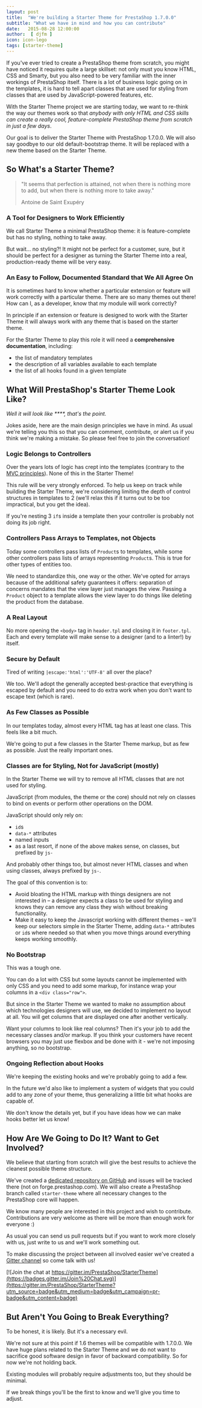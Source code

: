 ```yaml
---
layout: post
title:  "We're building a Starter Theme for PrestaShop 1.7.0.0"
subtitle: "What we have in mind and how you can contribute"
date:   2015-08-28 12:00:00
author:  [ djfm ]
icon: icon-lego
tags: [starter-theme]
---
```


If you've ever tried to create a PrestaShop theme from scratch, you might have noticed it requires quite a large skillset: not only must you know HTML, CSS and Smarty, but you also need to be very familiar with the inner workings of PrestaShop itself. There is a lot of business logic going on in the templates, it is hard to tell apart classes that are used for styling from classes that are used by JavaScript-powered features, etc.

With the Starter Theme project we are starting today, we want to re-think the way our themes work so that *anybody with only HTML and CSS skills can create a really cool, feature-complete PrestaShop theme from scratch in just a few days*.

Our goal is to deliver the Starter Theme with PrestaShop 1.7.0.0. We will also say goodbye to our old default-bootstrap theme. It will be replaced with a new theme based on the Starter Theme.

## So What's a Starter Theme?

> "It seems that perfection is attained, not when there is nothing more to add, but when there is nothing more to take away."
>
>Antoine de Saint Exupéry

### A Tool for Designers to Work Efficiently

We call Starter Theme a minimal PrestaShop theme: it is feature-complete but has no styling, nothing to take away.

But wait... no styling?! It might not be perfect for a customer, sure, but it should be perfect for a designer as turning the Starter Theme into a real, production-ready theme will be very easy.

### An Easy to Follow, Documented Standard that We All Agree On

It is sometimes hard to know whether a particular extension or feature will work correctly with a particular theme. There are so many themes out there! How can I, as a developer, know that my module will work correctly?

In principle if an extension or feature is designed to work with the Starter Theme it will always work with any theme that is based on the starter theme.

For the Starter Theme to play this role it will need a **comprehensive documentation**, including:

- the list of mandatory templates
- the description of all variables available to each template
- the list of all hooks found in a given template

## What Will PrestaShop's Starter Theme Look Like?

*Well it will look like \*\*\*\*, that's the point.*

Jokes aside, here are the main design principles we have in mind. As usual we're telling you this so that you can comment, contribute, or alert us if you think we're making a mistake. So please feel free to join the conversation!

### Logic Belongs to Controllers

Over the years lots of logic has crept into the templates (contrary to the [MVC principles](https://en.wikipedia.org/wiki/Model%E2%80%93view%E2%80%93controller)). None of this in the Starter Theme!

This rule will be very strongly enforced. To help us keep on track while building the Starter Theme, we're considering limiting the depth of control structures in templates to 2 (we'll relax this if it turns out to be too impractical, but you get the idea).

If you're nesting 3 `if`s inside a template then your controller is probably not doing its job right.

### Controllers Pass Arrays to Templates, not Objects

Today some controllers pass lists of `Product`s to templates, while some other controllers pass lists of arrays representing `Product`s. This is true for other types of entities too.

We need to standardize this, one way or the other. We've opted for arrays because of the additional safety guarantees it offers: separation of concerns mandates that the view layer just manages the view. Passing a `Product` object to a template allows the view layer to do things like deleting the product from the database.

### A Real Layout

No more opening the `<body>` tag in `header.tpl` and closing it in `footer.tpl`. Each and every template will make sense to a designer (and to a linter!) by itself.

### Secure by Default

Tired of writing `|escape:'html':'UTF-8'` all over the place?

We too. We'll adopt the generally accepted best-practice that everything is escaped by default and you need to do extra work when you don't want to escape text (which is rare).

### As Few Classes as Possible

In our templates today, almost every HTML tag has at least one class. This feels like a bit much.

We're going to put a few classes in the Starter Theme markup, but as few as possible. Just the really important ones.

### Classes are for Styling, Not for JavaScript (mostly)

In the Starter Theme we will try to remove all HTML classes that are not used for styling.

JavaScript (from modules, the theme or the core) should not rely on classes to bind on events or perform other operations on the DOM.

JavaScript should only rely on:

- `id`s
- `data-*` attributes
- named inputs
- as a last resort, if none of the above makes sense, on classes, but prefixed by `js-`

And probably other things too, but almost never HTML classes and when using classes, always prefixed by `js-`.

The goal of this convention is to:

- Avoid bloating the HTML markup with things designers are not interested in – a designer expects a class to be used for styling and knows they can remove any class they wish without breaking functionality.
- Make it easy to keep the Javascript working with different themes – we'll keep our selectors simple in the Starter Theme, adding `data-*` attributes or `id`s where needed so that when you move things around everything keeps working smoothly.

### No Bootstrap

This was a tough one.

You can do a lot with CSS but some layouts cannot be implemented with only CSS and you need to add some markup, for instance wrap your columns in a `<div class="row">`.

But since in the Starter Theme we wanted to make no assumption about which technologies designers will use, we decided to implement no layout at all. You will get columns that are displayed one after another vertically.

Want your columns to look like real columns? Then it's your job to add the necessary classes and/or markup. If you think your customers have recent browsers you may just use flexbox and be done with it - we're not imposing anything, so no bootstrap.

### Ongoing Reflection about Hooks

We're keeping the existing hooks and we're probably going to add a few.

In the future we'd also like to implement a system of widgets that you could add to any zone of your theme, thus generalizing a little bit what hooks are capable of.

We don't know the details yet, but if you have ideas how we can make hooks better let us know!

## How Are We Going to Do It? Want to Get Involved?

We believe that starting from scratch will give the best results to achieve the cleanest possible theme structure.

We've created a <a href="https://github.com/PrestaShop/StarterTheme" target="_blank">dedicated repository on GitHub</a> and issues will be tracked there (not on forge.prestashop.com). We will also create a PrestaShop branch called `starter-theme` where all necessary changes to the PrestaShop core will happen.

We know many people are interested in this project and wish to contribute. Contributions are very welcome as there will be more than enough work for everyone :)

As usual you can send us pull requests but if you want to work more closely with us, just write to us and we'll work something out.

To make discussing the project between all involved easier we've created a <a href="https://gitter.im/PrestaShop/StarterTheme" target="_blank">Gitter channel</a> so come talk with us!

[![Join the chat at https://gitter.im/PrestaShop/StarterTheme](https://badges.gitter.im/Join%20Chat.svg)](https://gitter.im/PrestaShop/StarterTheme?utm_source=badge&utm_medium=badge&utm_campaign=pr-badge&utm_content=badge)

## But Aren't You Going to Break Everything?

To be honest, it is likely. But it's a necessary evil.

We're not sure at this point if 1.6 themes will be compatible with 1.7.0.0. We have huge plans related to the Starter Theme and we do not want to sacrifice good software design in favor of backward compatibility. So for now we're not holding back.

Existing modules will probably require adjustments too, but they should be minimal.

If we break things you'll be the first to know and we'll give you time to adjust.
